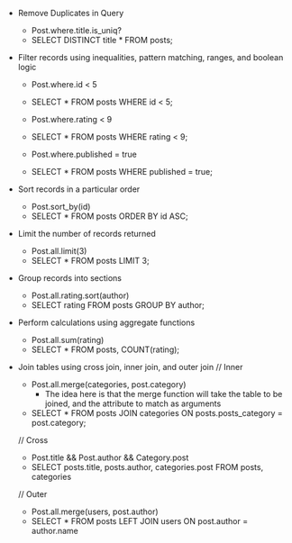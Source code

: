 * Remove Duplicates in Query
  * Post.where.title.is_uniq?
  * SELECT DISTINCT title * FROM posts;
  
* Filter records using inequalities, pattern matching, ranges, and boolean logic 
  * Post.where.id < 5
  * SELECT * FROM posts WHERE id < 5;
  
  * Post.where.rating < 9
  * SELECT * FROM posts WHERE rating < 9;
  
  * Post.where.published = true
  * SELECT * FROM posts WHERE published = true;
  
* Sort records in a particular order
  * Post.sort_by(id)
  * SELECT * FROM posts ORDER BY id ASC;
  
* Limit the number of records returned
  * Post.all.limit(3)
  * SELECT * FROM posts LIMIT 3;
  
* Group records into sections
  * Post.all.rating.sort(author)
  * SELECT rating FROM posts GROUP BY author;
  
* Perform calculations using aggregate functions
  * Post.all.sum(rating)
  * SELECT * FROM posts, COUNT(rating);

* Join tables using cross join, inner join, and outer join
  // Inner 
  * Post.all.merge(categories, post.category)
    - The idea here is that the merge function will take the table to be joined, and the attribute to match as arguments
  * SELECT * FROM posts JOIN categories ON posts.posts_category = post.category;
  
  // Cross
  * Post.title && Post.author && Category.post
  * SELECT posts.title, posts.author, categories.post FROM posts, categories
  
  // Outer
  * Post.all.merge(users, post.author)
  * SELECT * FROM posts LEFT JOIN users ON post.author = author.name
